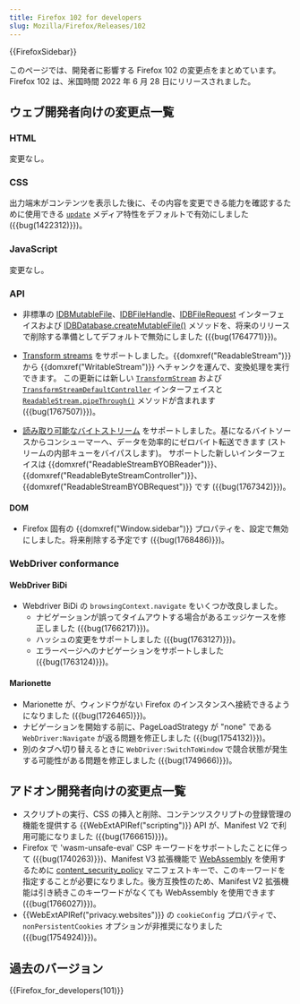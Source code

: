 ```yaml
---
title: Firefox 102 for developers
slug: Mozilla/Firefox/Releases/102
---
```


{{FirefoxSidebar}}

このページでは、開発者に影響する Firefox 102 の変更点をまとめています。Firefox 102 は、米国時間 2022 年 6 月 28 日にリリースされました。

## ウェブ開発者向けの変更点一覧

### HTML

変更なし。

### CSS

出力端末がコンテンツを表示した後に、その内容を変更できる能力を確認するために使用できる [`update`](/ja/docs/Web/CSS/@media/update-frequency) メディア特性をデフォルトで有効にしました ({{bug(1422312)}})。

### JavaScript

変更なし。

### API

- 非標準の [IDBMutableFile](/ja/docs/Web/API/IDBMutableFile)、[IDBFileHandle](/ja/docs/Web/API/IDBFileHandle)、[IDBFileRequest](/ja/docs/Web/API/IDBFileRequest) インターフェイスおよび [IDBDatabase.createMutableFile()](/ja/docs/Web/API/IDBDatabase#idbdatabase.createmutablefile) メソッドを、将来のリリースで削除する準備としてデフォルトで無効にしました ({{bug(1764771)}})。

- [Transform streams](/ja/docs/Web/API/TransformStream) をサポートしました。{{domxref("ReadableStream")}} から {{domxref("WritableStream")}} へチャンクを運んで、変換処理を実行できます。
  この更新には新しい [`TransformStream`](/ja/docs/Web/API/TransformStream) および [`TransformStreamDefaultController`](/ja/docs/Web/API/TransformStreamDefaultController) インターフェイスと [`ReadableStream.pipeThrough()`](/ja/docs/Web/API/ReadableStream/pipeThrough) メソッドが含まれます ({{bug(1767507)}})。

- [読み取り可能なバイトストリーム](/ja/docs/Web/API/Streams_API#bytestream-related_interfaces) をサポートしました。基になるバイトソースからコンシューマーへ、データを効率的にゼロバイト転送できます (ストリームの内部キューをバイパスします)。
  サポートした新しいインターフェイスは {{domxref("ReadableStreamBYOBReader")}}、{{domxref("ReadableByteStreamController")}}、{{domxref("ReadableStreamBYOBRequest")}} です ({{bug(1767342)}})。

#### DOM

- Firefox 固有の {{domxref("Window.sidebar")}} プロパティを、設定で無効にしました。将来削除する予定です ({{bug(1768486)}})。

### WebDriver conformance

#### WebDriver BiDi

- Webdriver BiDi の `browsingContext.navigate` をいくつか改良しました。
  - ナビゲーションが誤ってタイムアウトする場合があるエッジケースを修正しました ({{bug(1766217)}})。
  - ハッシュの変更をサポートしました ({{bug(1763127)}})。
  - エラーページへのナビゲーションをサポートしました ({{bug(1763124)}})。

#### Marionette

- Marionette が、ウィンドウがない Firefox のインスタンスへ接続できるようになりました ({{bug(1726465)}})。
- ナビゲーションを開始する前に、PageLoadStrategy が "none" である `WebDriver:Navigate` が返る問題を修正しました ({{bug(1754132)}})。
- 別のタブへ切り替えるときに `WebDriver:SwitchToWindow` で競合状態が発生する可能性がある問題を修正しました ({{bug(1749666)}})。

## アドオン開発者向けの変更点一覧

- スクリプトの実行、CSS の挿入と削除、コンテンツスクリプトの登録管理の機能を提供する {{WebExtAPIRef("scripting")}} API が、Manifest V2 で利用可能になりました ({{bug(1766615)}})。
- Firefox で 'wasm-unsafe-eval' CSP キーワードをサポートしたことに伴って ({{bug(1740263)}})、Manifest V3 拡張機能で [WebAssembly](/ja/docs/WebAssembly) を使用するために [content_security_policy](/ja/docs/Mozilla/Add-ons/WebExtensions/manifest.json/content_security_policy) マニフェストキーで、このキーワードを指定することが必要になりました。後方互換性のため、Manifest V2 拡張機能は引き続きこのキーワードがなくても WebAssembly を使用できます ({{bug(1766027)}})。
- {{WebExtAPIRef("privacy.websites")}} の `cookieConfig` プロパティで、`nonPersistentCookies` オプションが非推奨になりました ({{bug(1754924)}})。

## 過去のバージョン

{{Firefox_for_developers(101)}}
